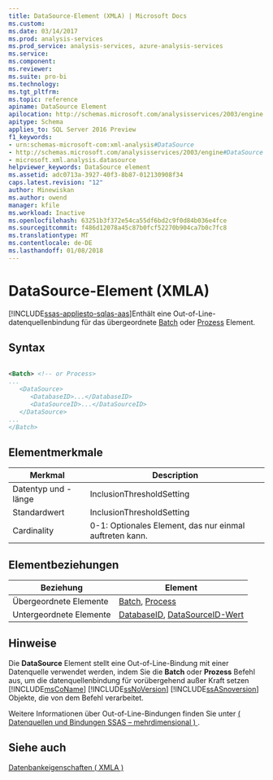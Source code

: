 ```yaml
---
title: DataSource-Element (XMLA) | Microsoft Docs
ms.custom: 
ms.date: 03/14/2017
ms.prod: analysis-services
ms.prod_service: analysis-services, azure-analysis-services
ms.service: 
ms.component: 
ms.reviewer: 
ms.suite: pro-bi
ms.technology: 
ms.tgt_pltfrm: 
ms.topic: reference
apiname: DataSource Element
apilocation: http://schemas.microsoft.com/analysisservices/2003/engine
apitype: Schema
applies_to: SQL Server 2016 Preview
f1_keywords:
- urn:schemas-microsoft-com:xml-analysis#DataSource
- http://schemas.microsoft.com/analysisservices/2003/engine#DataSource
- microsoft.xml.analysis.datasource
helpviewer_keywords: DataSource element
ms.assetid: adc0713a-3927-40f3-8b87-012130908f34
caps.latest.revision: "12"
author: Minewiskan
ms.author: owend
manager: kfile
ms.workload: Inactive
ms.openlocfilehash: 63251b3f372e54ca55df6bd2c9f0d84b036e4fce
ms.sourcegitcommit: f486d12078a45c87b0fcf52270b904ca7b0c7fc8
ms.translationtype: MT
ms.contentlocale: de-DE
ms.lasthandoff: 01/08/2018
---
```

# <a name="datasource-element-xmla"></a>DataSource-Element (XMLA)
[!INCLUDE[ssas-appliesto-sqlas-aas](../../../includes/ssas-appliesto-sqlas-aas.md)]Enthält eine Out-of-Line-datenquellenbindung für das übergeordnete [Batch](../../../analysis-services/xmla/xml-elements-commands/batch-element-xmla.md) oder [Prozess](../../../analysis-services/xmla/xml-elements-commands/process-element-xmla.md) Element.  
  
## <a name="syntax"></a>Syntax  
  
```xml  
  
<Batch> <!-- or Process>  
...  
   <DataSource>  
      <DatabaseID>...</DatabaseID>  
      <DataSourceID>...</DataSourceID>  
   </DataSource>  
...  
</Batch>  
```  
  
## <a name="element-characteristics"></a>Elementmerkmale  
  
|Merkmal|Description|  
|--------------------|-----------------|  
|Datentyp und -länge|InclusionThresholdSetting|  
|Standardwert|InclusionThresholdSetting|  
|Cardinality|0-1: Optionales Element, das nur einmal auftreten kann.|  
  
## <a name="element-relationships"></a>Elementbeziehungen  
  
|Beziehung|Element|  
|------------------|-------------|  
|Übergeordnete Elemente|[Batch](../../../analysis-services/xmla/xml-elements-commands/batch-element-xmla.md), [Process](../../../analysis-services/xmla/xml-elements-commands/process-element-xmla.md)|  
|Untergeordnete Elemente|[DatabaseID](../../../analysis-services/xmla/xml-elements-properties/databaseid-element-xmla.md), [DataSourceID-Wert](../../../analysis-services/xmla/xml-elements-properties/datasourceid-element-xmla.md)|  
  
## <a name="remarks"></a>Hinweise  
 Die **DataSource** Element stellt eine Out-of-Line-Bindung mit einer Datenquelle verwendet werden, indem Sie die **Batch** oder **Prozess** Befehl aus, um die datenquellenbindung für vorübergehend außer Kraft setzen [!INCLUDE[msCoName](../../../includes/msconame-md.md)] [!INCLUDE[ssNoVersion](../../../includes/ssnoversion-md.md)] [!INCLUDE[ssASnoversion](../../../includes/ssasnoversion-md.md)] Objekte, die von dem Befehl verarbeitet.  
  
 Weitere Informationen über Out-of-Line-Bindungen finden Sie unter [&#40; Datenquellen und Bindungen SSAS – mehrdimensional &#41; ](../../../analysis-services/multidimensional-models/data-sources-and-bindings-ssas-multidimensional.md).  
  
## <a name="see-also"></a>Siehe auch  
 [Datenbankeigenschaften &#40; XMLA &#41;](../../../analysis-services/xmla/xml-elements-properties/xml-elements-properties.md)  
  
  
